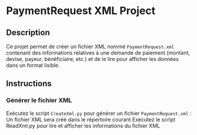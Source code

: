 # PaymentRequest XML Project

## Description
Ce projet permet de créer un fichier XML nommé `PaymentRequest.xml` contenant des informations relatives à une demande de paiement (montant, devise, payeur, bénéficiaire, etc.) et de le lire pour afficher les données dans un format lisible.

## Instructions

### Générer le fichier XML
Exécutez le script `CreateXml.py` pour générer un fichier `PaymentRequest.xml` :
Un fichier XML sera créé dans le répertoire courant
Exécutez le script ReadXml.py pour lire et afficher les informations du fichier XML





